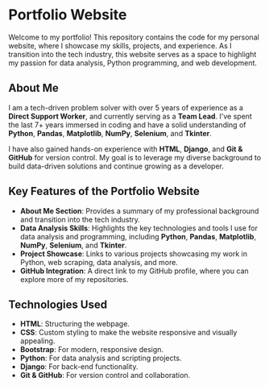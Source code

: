 # Portfolio Website

Welcome to my portfolio! This repository contains the code for my personal website, where I showcase my skills, projects, and experience. As I transition into the tech industry, this website serves as a space to highlight my passion for data analysis, Python programming, and web development.

## About Me

I am a tech-driven problem solver with over 5 years of experience as a **Direct Support Worker**, and currently serving as a **Team Lead**. I've spent the last 7+ years immersed in coding and have a solid understanding of **Python**, **Pandas**, **Matplotlib**, **NumPy**, **Selenium**, and **Tkinter**.

I have also gained hands-on experience with **HTML**, **Django**, and **Git & GitHub** for version control. My goal is to leverage my diverse background to build data-driven solutions and continue growing as a developer.

## Key Features of the Portfolio Website

- **About Me Section**: Provides a summary of my professional background and transition into the tech industry.
- **Data Analysis Skills**: Highlights the key technologies and tools I use for data analysis and programming, including **Python**, **Pandas**, **Matplotlib**, **NumPy**, **Selenium**, and **Tkinter**.
- **Project Showcase**: Links to various projects showcasing my work in Python, web scraping, data analysis, and more.
- **GitHub Integration**: A direct link to my GitHub profile, where you can explore more of my repositories.

## Technologies Used

- **HTML**: Structuring the webpage.
- **CSS**: Custom styling to make the website responsive and visually appealing.
- **Bootstrap**: For modern, responsive design.
- **Python**: For data analysis and scripting projects.
- **Django**: For back-end functionality.
- **Git & GitHub**: For version control and collaboration.

